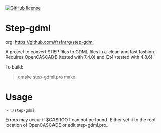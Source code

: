 [![GitHub license](https://img.shields.io/github/license/haknkayaa/step-2-gdml?style=for-the-badge)](https://github.com/haknkayaa/step-2-gdml/blob/master/LICENSE.md)


# Step-gdml

org: https://github.com/frsfnrrg/step-gdml

A project to convert STEP files to GDML files in a clean and fast fashion.
Requires OpenCASCADE (tested with 7.4.0) and Qt4 (tested with 4.8.6).

To build:
> qmake step-gdml.pro
> make

# Usage
```
> ./step-gdml
```

Errors may occur if $CASROOT can not be found. Either set it to
the root location of OpenCASCADE or edit step-gdml.pro.


